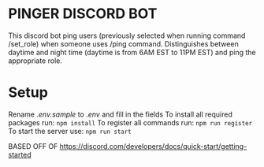 # PINGER DISCORD BOT
This discord bot ping users (previously selected when running command /set_role) when someone uses /ping command.
Distinguishes between daytime and night time (daytime is from 6AM EST to 11PM EST) and ping the appropriate role.

# Setup

Rename *.env.sample* to *.env* and fill in the fields
To install all required packages run: `npm install`
To register all commands run: `npm run register`
To start the server use: `npm run start`

BASED OFF OF https://discord.com/developers/docs/quick-start/getting-started